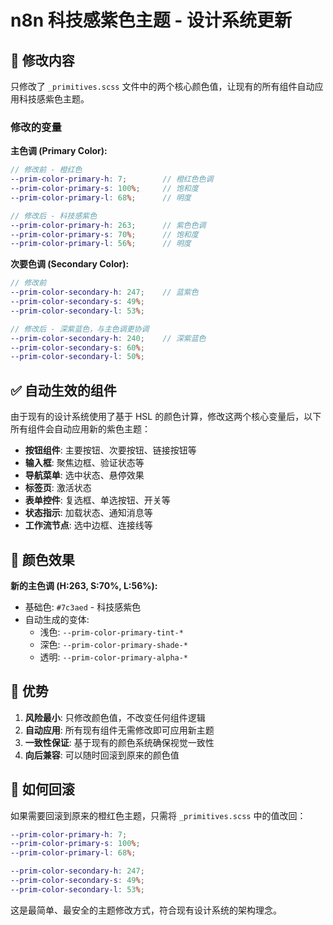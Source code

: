 # n8n 科技感紫色主题 - 设计系统更新

## 🎨 修改内容

只修改了 `_primitives.scss` 文件中的两个核心颜色值，让现有的所有组件自动应用科技感紫色主题。

### 修改的变量

**主色调 (Primary Color):**
```scss
// 修改前 - 橙红色
--prim-color-primary-h: 7;        // 橙红色色调
--prim-color-primary-s: 100%;     // 饱和度
--prim-color-primary-l: 68%;      // 明度

// 修改后 - 科技感紫色  
--prim-color-primary-h: 263;      // 紫色色调
--prim-color-primary-s: 70%;      // 饱和度
--prim-color-primary-l: 56%;      // 明度
```

**次要色调 (Secondary Color):**
```scss
// 修改前
--prim-color-secondary-h: 247;    // 蓝紫色
--prim-color-secondary-s: 49%;
--prim-color-secondary-l: 53%;

// 修改后 - 深紫蓝色，与主色调更协调
--prim-color-secondary-h: 240;    // 深紫蓝色
--prim-color-secondary-s: 60%;
--prim-color-secondary-l: 50%;
```

## ✅ 自动生效的组件

由于现有的设计系统使用了基于 HSL 的颜色计算，修改这两个核心变量后，以下所有组件会自动应用新的紫色主题：

- **按钮组件**: 主要按钮、次要按钮、链接按钮等
- **输入框**: 聚焦边框、验证状态等  
- **导航菜单**: 选中状态、悬停效果
- **标签页**: 激活状态
- **表单控件**: 复选框、单选按钮、开关等
- **状态指示**: 加载状态、通知消息等
- **工作流节点**: 选中边框、连接线等

## 🎯 颜色效果

**新的主色调 (H:263, S:70%, L:56%):**
- 基础色: `#7c3aed` - 科技感紫色
- 自动生成的变体:
  - 浅色: `--prim-color-primary-tint-*` 
  - 深色: `--prim-color-primary-shade-*`
  - 透明: `--prim-color-primary-alpha-*`

## 🚀 优势

1. **风险最小**: 只修改颜色值，不改变任何组件逻辑
2. **自动应用**: 所有现有组件无需修改即可应用新主题  
3. **一致性保证**: 基于现有的颜色系统确保视觉一致性
4. **向后兼容**: 可以随时回滚到原来的颜色值

## 🔄 如何回滚

如果需要回滚到原来的橙红色主题，只需将 `_primitives.scss` 中的值改回：

```scss
--prim-color-primary-h: 7;
--prim-color-primary-s: 100%;  
--prim-color-primary-l: 68%;

--prim-color-secondary-h: 247;
--prim-color-secondary-s: 49%;
--prim-color-secondary-l: 53%;
```

这是最简单、最安全的主题修改方式，符合现有设计系统的架构理念。
